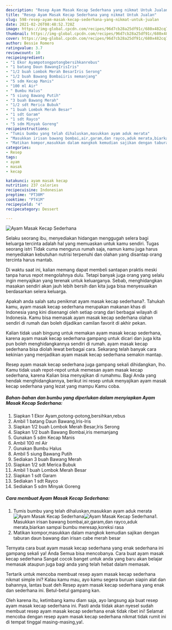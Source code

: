 ```yaml
---
description: "Resep Ayam Masak Kecap Sederhana yang nikmat Untuk Jualan"
title: "Resep Ayam Masak Kecap Sederhana yang nikmat Untuk Jualan"
slug: 598-resep-ayam-masak-kecap-sederhana-yang-nikmat-untuk-jualan
date: 2021-02-26T08:48:52.728Z
image: https://img-global.cpcdn.com/recipes/96d7cb28a25df91c/680x482cq70/ayam-masak-kecap-sederhana-foto-resep-utama.jpg
thumbnail: https://img-global.cpcdn.com/recipes/96d7cb28a25df91c/680x482cq70/ayam-masak-kecap-sederhana-foto-resep-utama.jpg
cover: https://img-global.cpcdn.com/recipes/96d7cb28a25df91c/680x482cq70/ayam-masak-kecap-sederhana-foto-resep-utama.jpg
author: Bessie Romero
ratingvalue: 3.7
reviewcount: 10
recipeingredient:
- "1 Ekor Ayampotongpotongbersihkanrebus"
- "1 batang Daun BawangIrisIris"
- "1/2 buah Lombok Merah BesarIris Serong"
- "1/2 buah Bawang Bombaiiris memanjang"
- "5 sdm Kecap Manis"
- "100 ml Air"
- " Bumbu Halus"
- "5 siung Bawang Putih"
- "3 buah Bawang Merah"
- "1/2 sdt Merica Bubuk"
- "1 buah Lombok Merah Besar"
- "1 sdt Garam"
- "1 sdt Rayco"
- "5 sdm Minyak Goreng"
recipeinstructions:
- "Tumis bumbu yang telah dihaluskan,masukkan ayam aduk merata"
- "Masukkan irisan bawang bombai,air,garam,dan rayco,aduk merata,biarkan sampai bumbu meresap,koreksi rasa"
- "Matikan kompor,masukkan dalam mangkok kemudian sajikan dengan taburan daun bawang dan irisan cabe merah besar"
categories:
- Resep
tags:
- ayam
- masak
- kecap

katakunci: ayam masak kecap 
nutrition: 237 calories
recipecuisine: Indonesian
preptime: "PT30M"
cooktime: "PT41M"
recipeyield: "4"
recipecategory: Dessert

---
```



![Ayam Masak Kecap Sederhana](https://img-global.cpcdn.com/recipes/96d7cb28a25df91c/680x482cq70/ayam-masak-kecap-sederhana-foto-resep-utama.jpg)

Selaku seorang ibu, menyediakan hidangan menggugah selera bagi keluarga tercinta adalah hal yang memuaskan untuk kamu sendiri. Tugas seorang istri Tidak cuma mengurus rumah saja, namun kamu juga harus menyediakan kebutuhan nutrisi terpenuhi dan olahan yang disantap orang tercinta harus mantab.

Di waktu  saat ini, kalian memang dapat membeli santapan praktis meski tanpa harus repot mengolahnya dulu. Tetapi banyak juga orang yang selalu ingin menyajikan yang terenak untuk keluarganya. Sebab, menghidangkan masakan sendiri akan jauh lebih bersih dan kita juga bisa menyesuaikan berdasarkan selera keluarga. 



Apakah anda salah satu penikmat ayam masak kecap sederhana?. Tahukah kamu, ayam masak kecap sederhana merupakan makanan khas di Indonesia yang kini disenangi oleh setiap orang dari berbagai wilayah di Indonesia. Kamu bisa memasak ayam masak kecap sederhana olahan sendiri di rumah dan boleh dijadikan camilan favorit di akhir pekan.

Kalian tidak usah bingung untuk memakan ayam masak kecap sederhana, karena ayam masak kecap sederhana gampang untuk dicari dan juga kita pun boleh menghidangkannya sendiri di rumah. ayam masak kecap sederhana bisa diolah lewat berbagai cara. Sekarang telah banyak cara kekinian yang menjadikan ayam masak kecap sederhana semakin mantap.

Resep ayam masak kecap sederhana juga gampang sekali dihidangkan, lho. Kamu tidak usah repot-repot untuk memesan ayam masak kecap sederhana, karena Kalian bisa menyajikan di rumahmu. Bagi Anda yang hendak menghidangkannya, berikut ini resep untuk menyajikan ayam masak kecap sederhana yang lezat yang mampu Kamu coba.

<!--inarticleads1-->

##### Bahan-bahan dan bumbu yang diperlukan dalam menyiapkan Ayam Masak Kecap Sederhana:

1. Siapkan 1 Ekor Ayam,potong-potong,bersihkan,rebus
1. Ambil 1 batang Daun Bawang,Iris-Iris
1. Siapkan 1/2 buah Lombok Merah Besar,Iris Serong
1. Siapkan 1/2 buah Bawang Bombai,iris memanjang
1. Gunakan 5 sdm Kecap Manis
1. Ambil 100 ml Air
1. Gunakan  Bumbu Halus
1. Ambil 5 siung Bawang Putih
1. Sediakan 3 buah Bawang Merah
1. Siapkan 1/2 sdt Merica Bubuk
1. Ambil 1 buah Lombok Merah Besar
1. Siapkan 1 sdt Garam
1. Sediakan 1 sdt Rayco
1. Sediakan 5 sdm Minyak Goreng




<!--inarticleads2-->

##### Cara membuat Ayam Masak Kecap Sederhana:

1. Tumis bumbu yang telah dihaluskan,masukkan ayam aduk merata
<img src="https://img-global.cpcdn.com/steps/4e200c591870a743/160x128cq70/ayam-masak-kecap-sederhana-langkah-memasak-1-foto.jpg" alt="Ayam Masak Kecap Sederhana"><img src="https://img-global.cpcdn.com/steps/55bd54ecc2cb88ce/160x128cq70/ayam-masak-kecap-sederhana-langkah-memasak-1-foto.jpg" alt="Ayam Masak Kecap Sederhana">1. Masukkan irisan bawang bombai,air,garam,dan rayco,aduk merata,biarkan sampai bumbu meresap,koreksi rasa
1. Matikan kompor,masukkan dalam mangkok kemudian sajikan dengan taburan daun bawang dan irisan cabe merah besar




Ternyata cara buat ayam masak kecap sederhana yang enak sederhana ini gampang sekali ya! Anda Semua bisa mencobanya. Cara buat ayam masak kecap sederhana Sangat cocok banget untuk anda yang baru akan belajar memasak ataupun juga bagi anda yang telah hebat dalam memasak.

Tertarik untuk mencoba membuat resep ayam masak kecap sederhana nikmat simple ini? Kalau kamu mau, ayo kamu segera buruan siapin alat dan bahannya, lantas buat deh Resep ayam masak kecap sederhana yang enak dan sederhana ini. Betul-betul gampang kan. 

Oleh karena itu, ketimbang kamu diam saja, ayo langsung aja buat resep ayam masak kecap sederhana ini. Pasti anda tiidak akan nyesel sudah membuat resep ayam masak kecap sederhana enak tidak ribet ini! Selamat mencoba dengan resep ayam masak kecap sederhana nikmat tidak rumit ini di tempat tinggal masing-masing,ya!.

